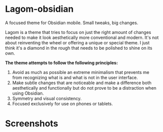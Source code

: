 # Lagom-obsidian
A focused theme for Obsidian mobile. Small tweaks, big changes. 

Lagom is a theme that tries to focus on just the right amount of changes needed to make it look aesthetically more conventional and modern. It's not about reinventing the wheel or offering a unique or special theme. I just think it's a diamond in the rough that needs to be polished to shine on its own.

**The theme attempts to follow the following principles:**

1. Avoid as much as possible an extreme minimalism that prevents me from recognizing what is and what is not in the user interface.
2. Make subtle changes that are noticeable and make a difference both aesthetically and functionally but do not prove to be a distraction when using Obsidian.
3. Symmetry and visual consistency.
4. Focused exclusively for use on phones or tablets.

# Screenshots
